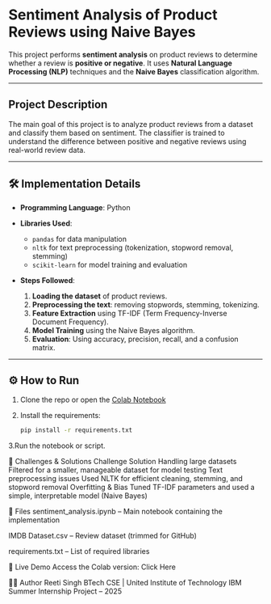 # Sentiment Analysis of Product Reviews using Naive Bayes

This project performs **sentiment analysis** on product reviews to determine whether a review is **positive or negative**. It uses **Natural Language Processing (NLP)** techniques and the **Naive Bayes** classification algorithm.

---

## Project Description

The main goal of this project is to analyze product reviews from a dataset and classify them based on sentiment. The classifier is trained to understand the difference between positive and negative reviews using real-world review data.

---

## 🛠️ Implementation Details

- **Programming Language**: Python
- **Libraries Used**:
  - `pandas` for data manipulation
  - `nltk` for text preprocessing (tokenization, stopword removal, stemming)
  - `scikit-learn` for model training and evaluation

- **Steps Followed**:
  1. **Loading the dataset** of product reviews.
  2. **Preprocessing the text**: removing stopwords, stemming, tokenizing.
  3. **Feature Extraction** using TF-IDF (Term Frequency-Inverse Document Frequency).
  4. **Model Training** using the Naive Bayes algorithm.
  5. **Evaluation**: Using accuracy, precision, recall, and a confusion matrix.

---

## ⚙️ How to Run

1. Clone the repo or open the [Colab Notebook](https://colab.research.google.com/drive/1Xe0fKV0T9ECjFuMOmNPP5qMj9y5EG7fw?usp=sharing)
2. Install the requirements:

   ```bash
   pip install -r requirements.txt
3.Run the notebook or script.

🚧 Challenges & Solutions
Challenge	Solution
Handling large datasets	Filtered for a smaller, manageable dataset for model testing
Text preprocessing issues	Used NLTK for efficient cleaning, stemming, and stopword removal
Overfitting & Bias	Tuned TF-IDF parameters and used a simple, interpretable model (Naive Bayes)

📁 Files
sentiment_analysis.ipynb – Main notebook containing the implementation

IMDB Dataset.csv – Review dataset (trimmed for GitHub)

requirements.txt – List of required libraries

📎 Live Demo
Access the Colab version: Click Here

🙋‍♀️ Author
Reeti Singh
BTech CSE | United Institute of Technology
IBM Summer Internship Project – 2025



